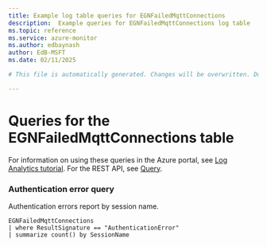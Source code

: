 ```yaml
---
title: Example log table queries for EGNFailedMqttConnections
description:  Example queries for EGNFailedMqttConnections log table
ms.topic: reference
ms.service: azure-monitor
ms.author: edbaynash
author: EdB-MSFT
ms.date: 02/11/2025

# This file is automatically generated. Changes will be overwritten. Do not change this file directly. 

---
```


# Queries for the EGNFailedMqttConnections table

For information on using these queries in the Azure portal, see [Log Analytics tutorial](/azure/azure-monitor/logs/log-analytics-tutorial). For the REST API, see [Query](/rest/api/loganalytics/query).


### Authentication error query  


Authentication errors report by session name.  

```query
EGNFailedMqttConnections
| where ResultSignature == "AuthenticationError"
| summarize count() by SessionName
```

